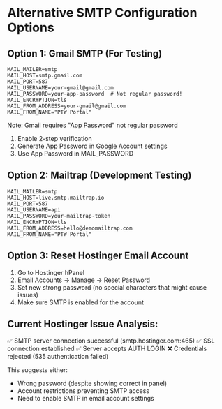 # Alternative SMTP Configuration Options

## Option 1: Gmail SMTP (For Testing)
```
MAIL_MAILER=smtp
MAIL_HOST=smtp.gmail.com
MAIL_PORT=587
MAIL_USERNAME=your-gmail@gmail.com
MAIL_PASSWORD=your-app-password  # Not regular password!
MAIL_ENCRYPTION=tls
MAIL_FROM_ADDRESS=your-gmail@gmail.com
MAIL_FROM_NAME="PTW Portal"
```

Note: Gmail requires "App Password" not regular password
1. Enable 2-step verification
2. Generate App Password in Google Account settings
3. Use App Password in MAIL_PASSWORD

## Option 2: Mailtrap (Development Testing)
```
MAIL_MAILER=smtp
MAIL_HOST=live.smtp.mailtrap.io
MAIL_PORT=587
MAIL_USERNAME=api
MAIL_PASSWORD=your-mailtrap-token
MAIL_ENCRYPTION=tls
MAIL_FROM_ADDRESS=hello@demomailtrap.com
MAIL_FROM_NAME="PTW Portal"
```

## Option 3: Reset Hostinger Email Account
1. Go to Hostinger hPanel
2. Email Accounts → Manage → Reset Password
3. Set new strong password (no special characters that might cause issues)
4. Make sure SMTP is enabled for the account

## Current Hostinger Issue Analysis:
✅ SMTP server connection successful (smtp.hostinger.com:465)
✅ SSL connection established 
✅ Server accepts AUTH LOGIN
❌ Credentials rejected (535 authentication failed)

This suggests either:
- Wrong password (despite showing correct in panel)
- Account restrictions preventing SMTP access
- Need to enable SMTP in email account settings
